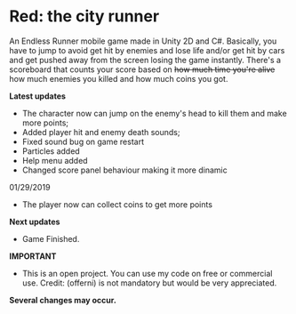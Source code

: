 # Red: the city runner
An Endless Runner mobile game made in Unity 2D and C#.
Basically, you have to jump to avoid get hit by enemies and lose life and/or get hit by cars and get pushed away from the screen losing the game instantly. 
There's a scoreboard that counts your score based on <s> how much time you're alive </s> how much enemies you killed and how much coins you got.

**Latest updates**
- The character now can jump on the enemy's head to kill them and make more points;
- Added player hit and enemy death sounds;
- Fixed sound bug on game restart
- Particles added
- Help menu added
- Changed score panel behaviour making it more dinamic


01/29/2019
 - The player now can collect coins to get more points


**Next updates**
 - Game Finished.

**IMPORTANT**
- This is an open project. You can use my code on free or commercial use. Credit: (offerni) is not mandatory but would be very appreciated.


<b> Several changes may occur. </b>
